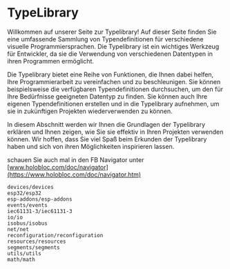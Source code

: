 # TypeLibrary

Willkommen auf unserer Seite zur Typelibrary! Auf dieser Seite finden Sie eine umfassende Sammlung von Typendefinitionen für verschiedene visuelle Programmiersprachen. Die Typelibrary ist ein wichtiges Werkzeug für Entwickler, da sie die Verwendung von verschiedenen Datentypen in ihren Programmen ermöglicht.

Die Typelibrary bietet eine Reihe von Funktionen, die Ihnen dabei helfen, Ihre Programmierarbeit zu vereinfachen und zu beschleunigen. Sie können beispielsweise die verfügbaren Typendefinitionen durchsuchen, um den für Ihre Bedürfnisse geeigneten Datentyp zu finden. Sie können auch Ihre eigenen Typendefinitionen erstellen und in die Typelibrary aufnehmen, um sie in zukünftigen Projekten wiederverwenden zu können.

In diesem Abschnitt werden wir Ihnen die Grundlagen der Typelibrary erklären und Ihnen zeigen, wie Sie sie effektiv in Ihren Projekten verwenden können. Wir hoffen, dass Sie viel Spaß beim Erkunden der Typelibrary haben und sich von ihren Möglichkeiten inspirieren lassen.

schauen Sie auch mal in den FB Navigator unter [www.holobloc.com/doc/navigator](https://www.holobloc.com/doc/navigator.htm)

```{toctree}
devices/devices
esp32/esp32
esp-addons/esp-addons
events/events
iec61131-3/iec61131-3
io/io
isobus/isobus
net/net
reconfiguration/reconfiguration
resources/resources
segments/segments
utils/utils
math/math
```
